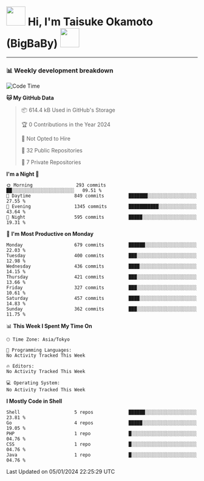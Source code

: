 <!-- Title -->
<h1>
    <img src="https://media.tenor.com/TlyRveJkgo4AAAAi/cloud-cloud-strife.gif" width="50"/> 
    Hi, I'm Taisuke Okamoto (BigBaBy) 
    <img src="https://media.tenor.com/TlyRveJkgo4AAAAi/cloud-cloud-strife.gif" width="50"/>
</h1>

---

<h3> 📊 Weekly development breakdown </h3>
<!-- waka-readme-stats -->

<!--START_SECTION:waka-->
![Code Time](http://img.shields.io/badge/Code%20Time-1%2C667%20hrs%2022%20mins-blue)

**🐱 My GitHub Data** 

> 📦 614.4 kB Used in GitHub's Storage 
 > 
> 🏆 0 Contributions in the Year 2024
 > 
> 🚫 Not Opted to Hire
 > 
> 📜 32 Public Repositories 
 > 
> 🔑 7 Private Repositories 
 > 
**I'm a Night 🦉** 

```text
🌞 Morning                293 commits         ██░░░░░░░░░░░░░░░░░░░░░░░   09.51 % 
🌆 Daytime                849 commits         ███████░░░░░░░░░░░░░░░░░░   27.55 % 
🌃 Evening                1345 commits        ███████████░░░░░░░░░░░░░░   43.64 % 
🌙 Night                  595 commits         █████░░░░░░░░░░░░░░░░░░░░   19.31 % 
```
📅 **I'm Most Productive on Monday** 

```text
Monday                   679 commits         ██████░░░░░░░░░░░░░░░░░░░   22.03 % 
Tuesday                  400 commits         ███░░░░░░░░░░░░░░░░░░░░░░   12.98 % 
Wednesday                436 commits         ████░░░░░░░░░░░░░░░░░░░░░   14.15 % 
Thursday                 421 commits         ███░░░░░░░░░░░░░░░░░░░░░░   13.66 % 
Friday                   327 commits         ███░░░░░░░░░░░░░░░░░░░░░░   10.61 % 
Saturday                 457 commits         ████░░░░░░░░░░░░░░░░░░░░░   14.83 % 
Sunday                   362 commits         ███░░░░░░░░░░░░░░░░░░░░░░   11.75 % 
```


📊 **This Week I Spent My Time On** 

```text
🕑︎ Time Zone: Asia/Tokyo

💬 Programming Languages: 
No Activity Tracked This Week

🔥 Editors: 
No Activity Tracked This Week

💻 Operating System: 
No Activity Tracked This Week
```

**I Mostly Code in Shell** 

```text
Shell                    5 repos             ██████░░░░░░░░░░░░░░░░░░░   23.81 % 
Go                       4 repos             █████░░░░░░░░░░░░░░░░░░░░   19.05 % 
PHP                      1 repo              █░░░░░░░░░░░░░░░░░░░░░░░░   04.76 % 
CSS                      1 repo              █░░░░░░░░░░░░░░░░░░░░░░░░   04.76 % 
Java                     1 repo              █░░░░░░░░░░░░░░░░░░░░░░░░   04.76 % 
```




 Last Updated on 05/01/2024 22:25:29 UTC
<!--END_SECTION:waka-->
